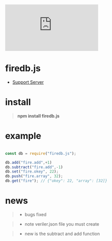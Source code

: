 ![](https://img.shields.io/npm/dt/firedb.js)

# firedb.js 

- [Support Server](https://discord.gg/mDGwytw)
 
# install

> **npm install firedb.js**


# example




```js

const db = require("firedb.js");

db.add("fire.add",+1)
db.subtract("fire.add",-1)
db.set("fire.okey", 22);
db.push("fire.array", 32);
db.get("fire"); // {"okey": 22, "array": [32]}
```
# news

> - bugs fixed

> - note veriler.json file you must create

> - new is the subtract and add function
